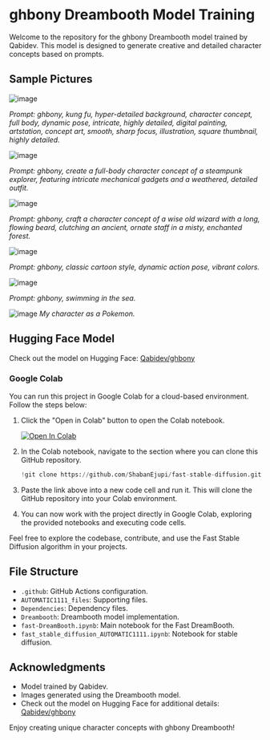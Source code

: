 # ghbony Dreambooth Model Training

Welcome to the repository for the ghbony Dreambooth model trained by Qabidev. This model is designed to generate creative and detailed character concepts based on prompts.

## Sample Pictures

![image](https://github.com/ShabanEjupi/fast-stable-diffusion/assets/101940223/a9fc979e-a8dd-4f69-8ab7-535edf435b6e)

*Prompt: ghbony, kung fu, hyper-detailed background, character concept, full body, dynamic pose, intricate, highly detailed, digital painting, artstation, concept art, smooth, sharp focus, illustration, square thumbnail, highly detailed.*

![image](https://github.com/ShabanEjupi/fast-stable-diffusion/assets/101940223/7dd7c3ed-e123-458e-ac0e-70d76d1ef0c5)

*Prompt: ghbony, create a full-body character concept of a steampunk explorer, featuring intricate mechanical gadgets and a weathered, detailed outfit.*

![image](https://github.com/ShabanEjupi/fast-stable-diffusion/assets/101940223/7a89b0b5-c125-4d58-997b-ddfb450ed2f1)

*Prompt: ghbony, craft a character concept of a wise old wizard with a long, flowing beard, clutching an ancient, ornate staff in a misty, enchanted forest.*

![image](https://github.com/ShabanEjupi/fast-stable-diffusion/assets/101940223/f8fcb28c-3bb3-49c6-8356-e04fd23466a2)

*Prompt: ghbony, classic cartoon style, dynamic action pose, vibrant colors.*

![image](https://github.com/ShabanEjupi/fast-stable-diffusion/assets/101940223/708c7779-fe00-4967-a403-cda3b468f693)

*Prompt: ghbony, swimming in the sea.*

![image](https://github.com/ShabanEjupi/fast-stable-diffusion/assets/101940223/fa8a679e-0b9f-4ae0-b38e-beb13e6bffb5)
*My character as a Pokemon.*

## Hugging Face Model

Check out the model on Hugging Face: [Qabidev/ghbony](https://huggingface.co/Qabidev/ghbony)
### Google Colab

You can run this project in Google Colab for a cloud-based environment. Follow the steps below:

1. Click the "Open in Colab" button to open the Colab notebook.

    [![Open In Colab](https://colab.research.google.com/assets/colab-badge.svg)](https://colab.research.google.com/github/ShabanEjupi/fast-stable-diffusion/blob/main/fast-DreamBooth.ipynb)

2. In the Colab notebook, navigate to the section where you can clone this GitHub repository.

    ```python
    !git clone https://github.com/ShabanEjupi/fast-stable-diffusion.git
    ```

3. Paste the link above into a new code cell and run it. This will clone the GitHub repository into your Colab environment.

4. You can now work with the project directly in Google Colab, exploring the provided notebooks and executing code cells.

Feel free to explore the codebase, contribute, and use the Fast Stable Diffusion algorithm in your projects.

## File Structure

- `.github`: GitHub Actions configuration.
- `AUTOMATIC1111_files`: Supporting files.
- `Dependencies`: Dependency files.
- `Dreambooth`: Dreambooth model implementation.
- `fast-DreamBooth.ipynb`: Main notebook for the Fast DreamBooth.
- `fast_stable_diffusion_AUTOMATIC1111.ipynb`: Notebook for stable diffusion.

## Acknowledgments

- Model trained by Qabidev.
- Images generated using the Dreambooth model.
- Check out the model on Hugging Face for additional details: [Qabidev/ghbony](https://huggingface.co/Qabidev/ghbony)


Enjoy creating unique character concepts with ghbony Dreambooth!
